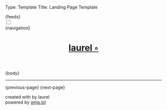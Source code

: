 Type: Template
Title: Landing Page Template

<!DOCTYPE html>
<html lang="en">
<head>
<title>laurel{separator}</title>
<meta charset="utf-8">
<meta name="viewport" content="width=device-width, initial-scale=1">
{feeds}
<style>
@import url('https://pvinis.github.io/iosevka-webfont/3.4.1/iosevka.css');
@import url('https://static.omg.lol/type/fontawesome-free/css/all.css');
</style>
<link rel="stylesheet" href="https://laurel.omg.lol/style.css">

<head>

<div class="top">
    <div class="toggle">
        <div class="darkmode">
          <input type="checkbox" class="checkbox" id="checkbox">
          <label for="checkbox" class="label"></label>
            <div class="ball"></div>
          </label>
        </div>
      </div>
      <div class="nav">{navigation}</div>
</div>
</head>

<body>
<header>
	<h1 class="weblog-title"><a href="{base-path}">laurel ◦</a></h1>
</header>

<main>

{body}

<hr>

<div class="pagination">
{previous-page}
{next-page}
</div>

</main>

<footer>
    <p>created with <i class="fas fa-heart"></i> by laurel
        <br>
    <i class="fas fas fa-plug"></i> powered by <a href="https://omg.lol">omg.lol</a></p>
</footer>

<script>
const checkbox =document.getElementById('checkbox')

checkbox.addEventListener('click',checkMode)

                      function checkMode() {
                            if (localStorage.getItem('isDarkMode')=='true'){
                                localStorage.setItem('isDarkMode', false)} 
                                else 
                                {localStorage.setItem('isDarkMode', true)}
                                toggle();
                        };

                        function toggle(){
                            if (localStorage.getItem('isDarkMode')=='true'){
                            
                                document.body.classList.add('dark-mode');
                        }
                        if (localStorage.getItem('isDarkMode') === 'false'){
                                
                            document.body.classList.remove('dark-mode');
                            };
                        }
                        toggle()
</script>
</body>
</html>